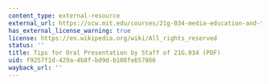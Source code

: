 ```yaml
---
content_type: external-resource
external_url: https://ocw.mit.edu/courses/21g-034-media-education-and-the-marketplace-fall-2005/resources/mit21g_034f05_tipsfororalp/
has_external_license_warning: true
license: https://en.wikipedia.org/wiki/All_rights_reserved
status: ''
title: Tips for Oral Presentation by Staff of 21G.034 (PDF)
uid: f9257f1d-429a-4b8f-bd9d-b108fe657866
wayback_url: ''
---
```

